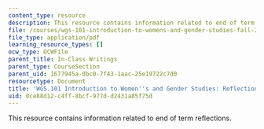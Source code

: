 ```yaml
---
content_type: resource
description: This resource contains information related to end of term reflections.
file: /courses/wgs-101-introduction-to-womens-and-gender-studies-fall-2014/0ce88d12c4ff8bcf977dd2431a85f75d_MITWGS_101F14_Reflections.pdf
file_type: application/pdf
learning_resource_types: []
ocw_type: OCWFile
parent_title: In-Class Writings
parent_type: CourseSection
parent_uid: 1677945a-0bc0-7f43-1aac-25e19722c7d0
resourcetype: Document
title: 'WGS.101 Introduction to Women''s and Gender Studies: Reflections'
uid: 0ce88d12-c4ff-8bcf-977d-d2431a85f75d
---
```

This resource contains information related to end of term reflections.